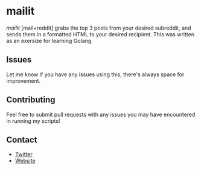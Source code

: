 # mailit

*mailit* [mail+reddit] grabs the top 3 posts from your desired subreddit, and sends them in a formatted HTML to your desired recipient. This was written as an exersize for learning Golang.

## Issues

Let me know if you have any issues using this, there's always space for improvement.

## Contributing

Feel free to submit pull requests with any issues you may have encountered in
running my scripts!

## Contact

* [Twitter](https://twitter.com/tseknet)
* [Website](https://TsekNet.com)
